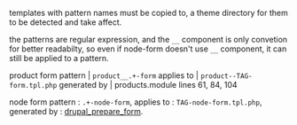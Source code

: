 templates with pattern names must be copied to,
a theme directory for them to be detected and take affect.

the patterns are regular expression, 
and the `__` component is only convetion for better readabilty,
so even if node-form doesn't use `__` component, it can still be applied to a pattern.

product form pattern | `product__.+-form`
applies to | `product--TAG-form.tpl.php`
generated by | products.module lines 61, 84, 104

node form pattern : `.+-node-form`,
applies to : `TAG-node-form.tpl.php`,
generated by : [drupal_prepare_form](http://cgit.drupalcode.org/drupal/tree/includes/form.inc?h=7.x#n1114).

